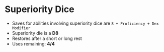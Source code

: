# Superiority Dice

* Saves for abilities involving superiority dice are `8 + Proficiency + Dex Modifier`
* Superiority die is a **D8**
* Restores after a short or long rest
* Uses remaining: **4/4**